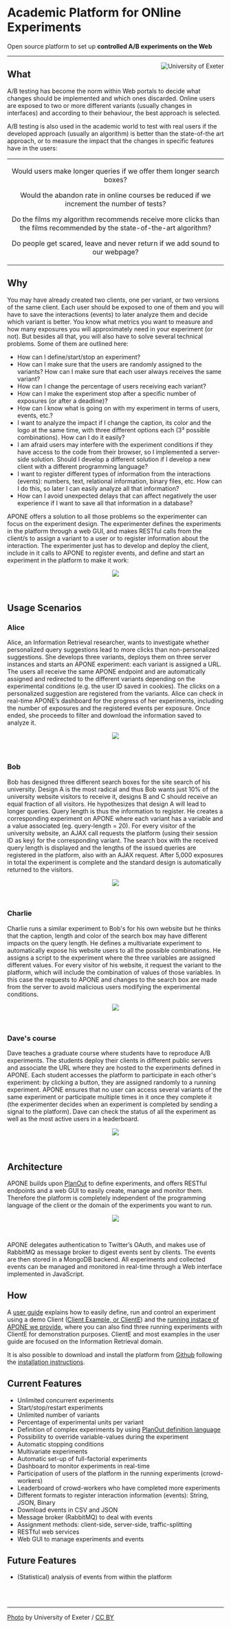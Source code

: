 # Academic Platform for ONline Experiments

Open source platform to set up **controlled A/B experiments on the Web** 

***

<img align="right" title="University of Exeter" src="docs/images/intro2.jpg" alt="University of Exeter">

## What

A/B testing has become the norm within Web portals to decide what changes should be implemented and which ones discarded. Online users are exposed to two or more different variants (usually changes in interfaces) and according to their behaviour, the best approach is selected.

A/B testing is also used in the academic world to test with real users if the developed approach (usually an algorithm) is better than the state-of-the art approach, or to measure the impact that the changes in specific features have in the users: 
<br>
<table><tbody>
  <tr><td align="center">
    <p>Would users make longer queries if we offer them longer search boxes?</p>
    <p>Would the abandon rate in online courses be reduced if we increment the number of tests?</p>
<p>Do the films my algorithm recommends receive more clicks than the films recommended by the state-of-the-art algorithm?</p>
    <p>Do people get scared, leave and never return if we add sound to our webpage?</p>
</td></tr>
</tbody></table>

## Why

You may have already created two clients, one per variant, or two versions of the same client. Each user should be exposed to one of them and you will have to save the interactions (events) to later analyze them and decide which variant is better. You know what metrics you want to measure and how many exposures you will approximately need in your experiment (or not). But besides all that, you will also have to solve several technical problems. Some of them are outlined here:

- How can I define/start/stop an experiment?
- How can I make sure that the users are randomly assigned to the variants? How can I make sure that each user always receives the same variant?
- How can I change the percentage of users receiving each variant?
- How can I make the experiment stop after a specific number of exposures (or after a deadline)?
- How can I know what is going on with my experiment in terms of users, events, etc.?
- I want to analyze the impact if I change the caption, its color and the logo at the same time, with three different options each (3³ possible combinations). How can I do it easily?
- I am afraid users may interfere with the experiment conditions if they have access to the code from their browser, so I implemented a server-side solution. Should I develop a different solution if I develop a new client with a different programming language? 
- I want to register different types of information from the interactions (events): numbers, text, relational information, binary files, etc. How can I do this, so later I can easily analyze all that information?
- How can I avoid unexpected delays that can affect negatively the user experience if I want to save all that information in a database?

APONE offers a solution to all those problems so the experimenter can focus on the experiment design. The experimenter defines the experiments in the platform through a web GUI, and makes RESTful calls from the client/s to assign a variant to a user or to 
register information about the interaction. The experimenter just has to develop and deploy the client, include in it calls to APONE to register events, and define and start an experiment in the platform to make it work:

<p align="center">
  <img src="docs/images/process2.png">
</p><br>

## Usage Scenarios

### Alice

Alice, an Information Retrieval researcher, wants to investigate whether personalized query suggestions lead to more clicks than non-personalized suggestions. She develops three variants, deploys them on three server instances and starts an APONE experiment: each variant is assigned a URL. The users all receive the same APONE endpoint and are automatically assigned and redirected to the different variants depending on the experimental conditions (e.g. the user ID saved in cookies). The clicks on a personalized suggestion are registered from the variants. Alice can check in real-time APONE’s dashboard for the progress of her experiments, including the number of exposures and the registered events per exposure. Once ended, she proceeds to filter and download the information saved to analyze it. 

<p align="center">
   <img src="docs/images/processAlice2.png">
</p><br>

### Bob

Bob has designed three different search boxes for the site search of his university. Design A is the most radical and thus Bob wants just 10% of the university website visitors to receive it, designs B and C should receive an equal fraction of all visitors. He hypothesizes that design A will lead to longer queries. Query length is thus the information to register. He creates a corresponding experiment on APONE where each variant has a variable and a value associated (eg. query-length = 20). For every visitor of the university website, an AJAX call requests the platform (using their session ID as key) for the corresponding variant. The search box with the received query length is displayed and the lengths of the issued queries are registered in the platform, also with an AJAX request. After 5,000 exposures in total the experiment is complete and the standard design is automatically returned to the visitors. 

<p align="center">
<img align="center" src="docs/images/processBob2.png">
</p><br>

### Charlie

Charlie runs a similar experiment to Bob's for his own website but he thinks that the caption, length and color of the search box may have different impacts on the query length. He defines a multivariate experiment to automatically expose his website users to all the possible combinations. He assigns a script to the experiment where the three variables are assigned different values. For every visitor of his website, it request the variant to the platform, which will include the combination of values of those variables. In this case the requests to APONE and changes to the search box are made from the server to avoid malicious users modifying the experimental conditions. 

<p align="center">
<img src="docs/images/processCharlie2.png">
</p><br>


### Dave's course

Dave teaches a graduate course where students have to reproduce A/B experiments. The students deploy their clients in different public servers and associate the URL where they are hosted to the experiments defined in APONE. Each student accesses the platform to participate in each other's experiment: by clicking a button, they are assigned randomly to a running experiment. APONE ensures that no user can access several variants of the same experiment or participate multiple times in it once they complete it (the experimenter decides when an experiment is completed by sending a signal to the platform). Dave can check the status of all the experiment as well as the most active users in a leaderboard.

<p align="center">
<img src="docs/images/processDave2.png">
</p><br>

## Architecture

APONE builds upon [PlanOut](https://facebook.github.io/planout/) to define experiments, and offers RESTful endpoints and a web GUI to easily create, manage and monitor them. Therefore the platform is completely independent of the programming language of the client or the domain of the experiments you want to run.

<p align="center">
<img src="docs/images/components2.jpg">
</p><br>

APONE delegates authentication to Twitter’s OAuth, and makes use of RabbitMQ as message broker to digest events sent by clients. The events are then stored in a MongoDB backend. All experiments and collected events can be managed and monitored in real-time through a Web interface implemented in JavaScript.


## How
A [user guide](docs/APONEUserGuide.md) explains how to easily define, run and control an experiment using a demo Client ([Client Example, or ClientE](https://marrerom.github.io/ClientE/)) and the [running instace of APONE we provide](http://ireplatform.ewi.tudelft.nl:8080/APONE), where you can also find three running experiments with ClientE for demonstration purposes. ClientE and most examples in the user guide are focused on the Information Retrieval domain. 

It is also possible to download and install the platform from [Github](https://github.com/marrerom/APONE) following the [installation instructions](docs/installation.md).

## Current Features

- Unlimited concurrent experiments
- Start/stop/restart experiments 
- Unlimited number of variants
- Percentage of experimental units per variant
- Definition of complex experiments by using [PlanOut definition language](https://facebook.github.io/planout/docs/planout-language.html)
- Possibility to override variable-values during the experiment
- Automatic stopping conditions
- Multivariate experiments
- Automatic set-up of full-factorial experiments
- Dashboard to monitor experiments in real-time
- Participation of users of the platform in the running experiments (crowd-workers)
- Leaderboard of crowd-workers who have completed more experiments
- Different formats to register interaction information (events): String, JSON, Binary
- Download events in CSV and JSON
- Message broker (RabbitMQ) to deal with events
- Assignment methods: client-side, server-side, traffic-splitting
- RESTful web services
- Web GUI to manage experiments and events

## Future Features
- (Statistical) analysis of events from within the platform
<br>
<br>

***
[Photo](https://www.flickr.com/photos/26126239@N02/14381457066/) by University of Exeter / [CC BY](https://creativecommons.org/licenses/by/2.0/)
